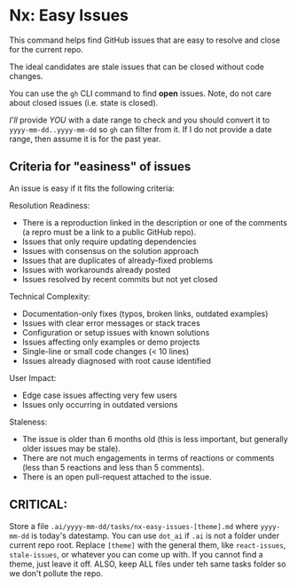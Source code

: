 # Nx: Easy Issues

This command helps find GitHub issues that are easy to resolve and close for the current repo.

The ideal candidates are stale issues that can be closed without code changes.

You can use the `gh` CLI command to find **open** issues. Note, do not care about closed issues (i.e. state is closed).

_I'll_ provide _YOU_ with a date range to check and you should convert it to `yyyy-mm-dd..yyyy-mm-dd` so `gh` can filter from it. If I do not provide a date range, then assume it is for the past year.

## Criteria for "easiness" of issues

An issue is easy if it fits the following criteria:

Resolution Readiness:

- There is a reproduction linked in the description or one of the comments (a repro must be a link to a public GitHub repo).
- Issues that only require updating dependencies
- Issues with consensus on the solution approach
- Issues that are duplicates of already-fixed problems
- Issues with workarounds already posted
- Issues resolved by recent commits but not yet closed

Technical Complexity:
- Documentation-only fixes (typos, broken links, outdated examples)
- Issues with clear error messages or stack traces
- Configuration or setup issues with known solutions
- Issues affecting only examples or demo projects
- Single-line or small code changes (< 10 lines)
- Issues already diagnosed with root cause identified

User Impact:
- Edge case issues affecting very few users
- Issues only occurring in outdated versions

Staleness:
- The issue is older than 6 months old (this is less important, but generally older issues may be stale).
- There are not much engagements in terms of reactions or comments (less than 5 reactions and less than 5 comments). 
- There is an open pull-request attached to the issue.

## CRITICAL:

Store a file `.ai/yyyy-mm-dd/tasks/nx-easy-issues-[theme].md` where `yyyy-mm-dd` is today's datestamp. You can use `dot_ai` if `.ai` is not a folder under current repo root. Replace `[theme]` with the general them, like `react-issues`, `stale-issues`, or whatever you can come up with. If you cannot find a theme, just leave it off. ALSO, keep ALL files under teh same tasks folder so we don't pollute the repo.
